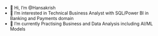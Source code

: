 - 👋 Hi, I’m @Hansakrish
- 👀 I’m interested in Technical Business Analyst with SQL/Power BI in Banking and Payments domain
- 🌱 I’m currently Practising Business and Data Analysis including AI/ML Models



